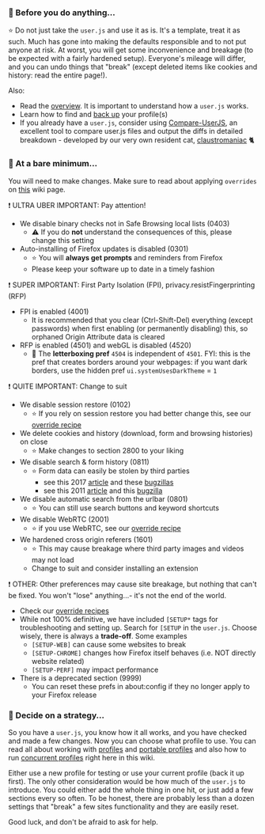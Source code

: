 ### :small_orange_diamond: Before you do anything...

:star: Do not just take the `user.js` and use it as is. It's a template, treat it as such. Much has gone into making the defaults responsible and to not put anyone at risk. At worst, you will get some inconvenience and breakage (to be expected with a fairly hardened setup). Everyone's mileage will differ, and you can undo things that "break" (except deleted items like cookies and history: read the entire page!).

Also:
- Read the [overview](https://github.com/arkenfox/user.js/wiki/1.1-Overview). It is important to understand how a `user.js` works.
- Learn how to find and [back up](https://github.com/arkenfox/user.js/wiki/1.2-Backing-Up) your profile(s)
- If you already have a `user.js`, consider using [Compare-UserJS](https://github.com/claustromaniac/Compare-UserJS), an excellent tool to compare user.js files and output the diffs in detailed breakdown - developed by our very own resident cat, [claustromaniac](https://github.com/claustromaniac) :cat2: 

### :small_orange_diamond: At a bare minimum...

You will need to make changes. Make sure to read about applying `overrides` on [this](https://github.com/arkenfox/user.js/wiki/3.2-Applying-Your-Changes) wiki page.

:exclamation: ULTRA UBER IMPORTANT: Pay attention!

- We disable binary checks not in Safe Browsing local lists (0403)
  * :warning: If you do **not** understand the consequences of this, please change this setting
- Auto-installing of Firefox updates is disabled (0301)
  * :star: You will **always get prompts** and reminders from Firefox
  * Please keep your software up to date in a timely fashion

:exclamation: SUPER IMPORTANT: First Party Isolation (FPI), privacy.resistFingerprinting (RFP)

- FPI is enabled (4001)
  * It is recommended that you clear (Ctrl-Shift-Del) everything (except passwords) when first enabling (or permanently disabling) this, so orphaned Origin Attribute data is cleared
- RFP is enabled (4501) and webGL is disabled (4520)
   * :eyes: The **letterboxing pref** `4504` is independent of `4501`. FYI: this is the pref that creates borders around your webpages: if you want dark borders, use the hidden pref `ui.systemUsesDarkTheme` = `1`

:exclamation: QUITE IMPORTANT: Change to suit

- We disable session restore (0102)
  * :star: If you rely on session restore you had better change this, see our [override recipe](https://github.com/arkenfox/user.js/issues/1080)
- We delete cookies and history (download, form and browsing histories) on close
  * :star: Make changes to section 2800 to your liking
- We disable search & form history (0811)
  * :star: Form data can easily be stolen by third parties
     - see this 2017 [article](https://freedom-to-tinker.com/2017/12/27/no-boundaries-for-user-identities-web-trackers-exploit-browser-login-managers/) and these [bugzillas](https://bugzilla.mozilla.org/buglist.cgi?bug_id=1443083,1427543)
     - see this 2011 [article](https://blog.mindedsecurity.com/2011/10/autocompleteagain.html) and this [bugzilla](https://bugzilla.mozilla.org/381681)
- We disable automatic search from the urlbar (0801)
  * :star: You can still use search buttons and keyword shortcuts
- We disable WebRTC (2001)
  * :star: if you use WebRTC, see our [override recipe](https://github.com/arkenfox/user.js/issues/1080)
- We hardened cross origin referers (1601)
  * :star: This may cause breakage where third party images and videos may not load
  * Change to suit and consider installing an extension

:exclamation: OTHER: Other preferences may cause site breakage, but nothing that can't be fixed. You won't "lose" anything...- it's not the end of the world.

- Check our [override recipes](https://github.com/arkenfox/user.js/issues/1080)
- While not 100% definitive, we have included `[SETUP*` tags for troubleshooting and setting up. Search for `[SETUP` in the `user.js`. Choose wisely, there is always a **trade-off**. Some examples
   * `[SETUP-WEB]` can cause some websites to break
   * `[SETUP-CHROME]` changes how Firefox itself behaves (i.e. NOT directly website related)
   * `[SETUP-PERF]` may impact performance
- There is a deprecated section (9999)
   * You can reset these prefs in about:config if they no longer apply to your Firefox release

### :small_orange_diamond: Decide on a strategy...

So you have a `user.js`, you know how it all works, and you have checked and made a few changes. Now you can choose what profile to use. You can read all about working with [profiles](https://github.com/arkenfox/user.js/wiki/2.1-Multiple-Profiles) and [portable profiles](https://github.com/arkenfox/user.js/wiki/2.2-Multiple-Profiles-%5BFirefox-Portable%5D) and also how to run [concurrent profiles](https://github.com/arkenfox/user.js/wiki/2.3-Concurrent-Profiles) right here in this wiki.

Either use a new profile for testing or use your current profile (back it up first). The only other consideration would be how much of the `user.js` to introduce. You could either add the whole thing in one hit, or just add a few sections every so often. To be honest, there are probably less than a dozen settings that "break" a few sites functionality and they are easily reset.

Good luck, and don't be afraid to ask for help.